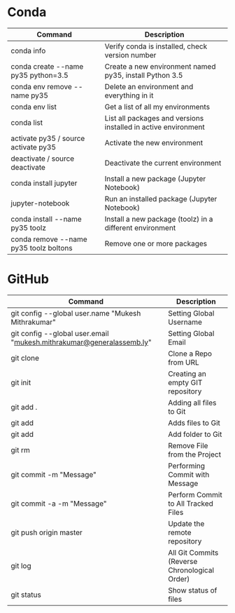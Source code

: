 # Conda

| Command        | Description                    |
|----------------|--------------------------------|
| conda info       | Verify conda is installed, check version number |
| conda create --name py35 python=3.5 | Create a new environment named py35, install Python 3.5 |
| conda env remove --name py35 | Delete an environment and everything in it |
| conda env list | Get a list of all my environments |
| conda list | List all packages and versions installed in active environment |
| activate py35 /  source activate py35 | Activate the new environment |
| deactivate / source deactivate| Deactivate the current environment |
| conda install jupyter | Install a new package (Jupyter Notebook) |
| jupyter-notebook | Run an installed package (Jupyter Notebook) |
| conda install --name py35 toolz | Install a new package (toolz) in a different environment |
| conda remove --name py35 toolz boltons | Remove one or more packages |



# GitHub

| Command                                                              | Description                      |
| -------------------------------------------------------------------- | -------------------------------- |
| git config --global user.name "Mukesh Mithrakumar"                   | Setting Global Username |
| git config --global user.email "mukesh.mithrakumar@generalassemb.ly" | Setting Global Email |
| git clone <url>                                                      | Clone a Repo from URL |
| git init                                                             | Creating an empty GIT repository |
| git add .                                                            | Adding all files to Git |
| git add <file1> <file2>                                              | Adds files to Git |
| git add <foldername>                                                 | Add folder to Git |
| git rm <file1> <file2>                                               | Remove File from the Project |
| git commit <file> -m "Message"                                       | Performing Commit with Message |
| git commit -a -m "Message"                                           | Perform Commit to All Tracked Files |
| git push origin master                                               | Update the remote repository |
| git log                                                              | All Git Commits (Reverse Chronological Order) |
| git status                                                           | Show status of files |
